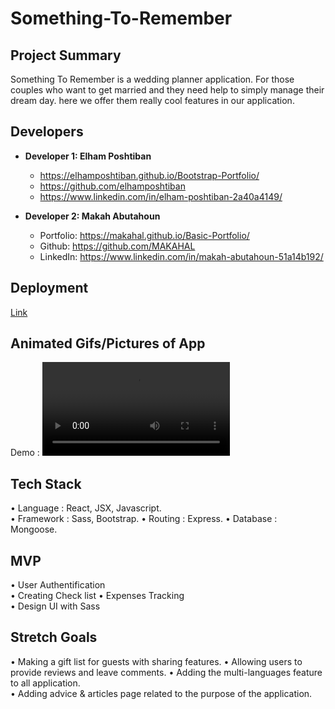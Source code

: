 # Something-To-Remember

## Project Summary

Something To Remember is a wedding planner application. For those couples who want to get married and they need help to simply manage their dream day. here we offer them really cool features in our application.  
## Developers

- **Developer 1: Elham Poshtiban**
  - https://elhamposhtiban.github.io/Bootstrap-Portfolio/
  - https://github.com/elhamposhtiban
  - https://www.linkedin.com/in/elham-poshtiban-2a40a4149/

- **Developer 2: Makah Abutahoun**
  - Portfolio: https://makahal.github.io/Basic-Portfolio/
  - Github: https://github.com/MAKAHAL
  - LinkedIn: https://www.linkedin.com/in/makah-abutahoun-51a14b192/

## Deployment   

 [Link](https://some-thing-to-remember.herokuapp.com/)   

## Animated Gifs/Pictures of App
Demo : ![Application](/client/public/some-thing-to-remember.webm)


## Tech Stack
•	Language : React, JSX, Javascript.  
•	Framework : Sass, Bootstrap.
•	Routing : Express.
•	Database : Mongoose.

## MVP
•	User Authentification   
•	Creating Check list 
•	Expenses Tracking  
•	Design UI with Sass 


## Stretch Goals
•	Making a gift list for guests with sharing features.
•	Allowing users to provide reviews and leave comments.
•	Adding the multi-languages feature to all application.    
•	Adding advice & articles page related to the purpose of the application.





